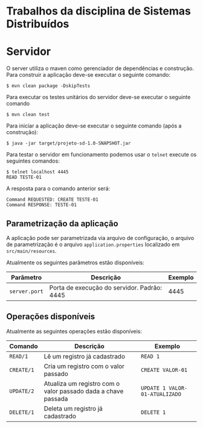 # Trabalhos da disciplina de Sistemas Distribuídos

# Servidor

O server utiliza o maven como gerenciador de dependências e construção.
Para construir a aplicação deve-se executar o seguinte comando:

```
$ mvn clean package -DskipTests
```

Para executar os testes unitários do servidor deve-se executar o seguinte comando

```
$ mvn clean test 
```

Para iniciar a aplicação deve-se executar o seguinte comando (após a construção):

```
$ java -jar target/projeto-sd-1.0-SNAPSHOT.jar
```

Para testar o servidor  em funcionamento podemos usar o ```telnet``` execute os seguintes comandos:

```
$ telnet localhost 4445
READ TESTE-01
```

A resposta para o comando anterior será:

```
Command REQUESTED: CREATE TESTE-01
Command RESPONSE: TESTE-01
``` 

## Parametrização da aplicação

A aplicação pode ser parametrizada via arquivo de configuração, 
o arquivo de parametrização é o arquivo ```application.properties``` localizado em ```src/main/resources```.

Atualmente os seguintes parâmetros estão disponíveis:


| Parâmetro | Descrição | Exemplo |
| ----------| ----------|---------|
| ```server.port``` | Porta de execução do servidor. Padrão: 4445 | 4445|

## Operações disponíveis

Atualmente as seguintes operações estão disponíveis:

| Comando | Descrição | Exemplo |
|---------|-----------|---------|
| ```READ/1```      | Lê um registro já cadastrado                                  | ```READ 1``` | 
| ```CREATE/1```    | Cria um registro com o valor passado                          | ```CREATE VALOR-01``` | 
| ```UPDATE/2```    | Atualiza um registro com o valor passado dada a chave passada | ```UPDATE 1 VALOR-01-ATUALIZADO``` | 
| ```DELETE/1```    | Deleta um registro já cadastrado                              | ```DELETE 1``` | 


